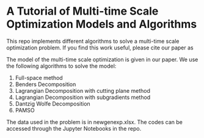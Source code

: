 # A Tutorial of Multi-time Scale Optimization Models and Algorithms
This repo implements different algorithms to solve a multi-time scale optimization problem. 
If you find this work useful, please cite our paper as

The model of the multi-time scale optimization is given in our paper. We use the following algorithms to solve the model:
1. Full-space method
2. Benders Decomposition
3. Lagrangian Decomposition with cutting plane method
4. Lagrangian Decomposition with subgradients method
5. Dantzig Wolfe Decomposition
6. PAMSO

The data used in the problem is in newgenexp.xlsx. The codes can be accessed through the Jupyter Notebooks in the repo.

